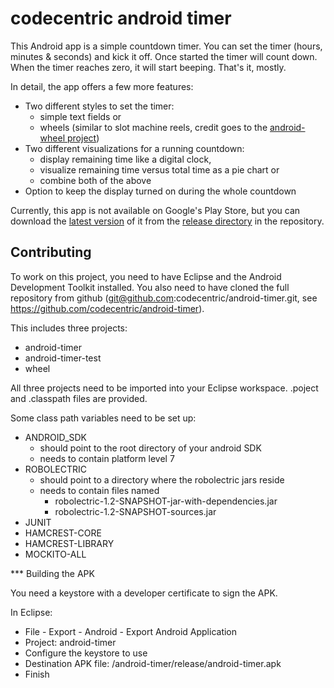 codecentric android timer
=========================

This Android app is a simple countdown timer. You can set the timer (hours, minutes & seconds) and kick it off. Once started the timer will count down. When the timer reaches zero, it will start beeping. That's it, mostly.

In detail, the app offers a few more features:

* Two different styles to set the timer:
    * simple text fields or
    * wheels (similar to slot machine reels, credit goes to the [android-wheel project](http://code.google.com/p/android-wheel/))
* Two different visualizations for a running countdown:
    * display remaining time like a digital clock,
    * visualize remaining time versus total time as a pie chart or
    * combine both of the above
* Option to keep the display turned on during the whole countdown

Currently, this app is not available on Google's Play Store, but you can download the [latest version](https://github.com/codecentric/android-timer/raw/master/android-timer/release/android-timer.apk) of it from the [release directory](https://github.com/codecentric/android-timer/tree/master/android-timer/release) in the repository.

Contributing
------------

To work on this project, you need to have Eclipse and the Android Development
Toolkit installed. You also need to have cloned the full repository from github
(git@github.com:codecentric/android-timer.git, see
https://github.com/codecentric/android-timer).

This includes three projects:
* android-timer
* android-timer-test
* wheel

All three projects need to be imported into your Eclipse workspace.
.poject and .classpath files are provided.

Some class path variables need to be set up:

* ANDROID_SDK
    * should point to the root directory of your android SDK
    * needs to contain platform level 7
* ROBOLECTRIC
    * should point to a directory where the robolectric jars reside
    * needs to contain files named
        * robolectric-1.2-SNAPSHOT-jar-with-dependencies.jar
        * robolectric-1.2-SNAPSHOT-sources.jar
* JUNIT
* HAMCREST-CORE
* HAMCREST-LIBRARY
* MOCKITO-ALL

*** Building the APK

You need a keystore with a developer certificate to sign the APK.

In Eclipse:
* File - Export - Android - Export Android Application
* Project: android-timer
* Configure the keystore to use
* Destination APK file: <your-project-home>/android-timer/release/android-timer.apk
* Finish
